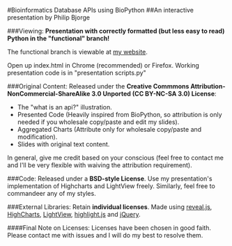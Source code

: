#Bioinformatics Database APIs using BioPython
##An interactive presentation by Philip Bjorge

###Viewing:
**Presentation with correctly formatted (but less easy to read) Python in the "functional" branch!**

The functional branch is viewable at [my website](http://www.philipbjorge.com/bioinformatics-presentation/).

Open up index.html in Chrome (recommended) or Firefox.
Working presentation code is in "presentation scripts.py"

###Original Content:
Released under the **Creative Commmons Attribution-NonCommercial-ShareAlike 3.0 Unported (CC BY-NC-SA 3.0) License**:
* The "what is an api?" illustration.
* Presented Code (Heavily inspired from BioPython, so attribution is only needed if you wholesale copy/paste and edit my slides).
* Aggregated Charts (Attribute only for wholesale copy/paste and modification).
* Slides with original text content.

In general, give me credit based on your conscious (feel free to contact me and I'll be very flexible with waiving the attribution requirement).


###Code:
Released under a **BSD-style License**.
Use my presentation's implementation of Highcharts and LightView freely. Similarly, feel free to commandeer any of my styles.


###External Libraries:
Retain **individual licenses**.
Made using [reveal.js](https://github.com/hakimel/reveal.js), [HighCharts](http://www.highcharts.com/), [LightView](http://projects.nickstakenburg.com/lightview), [highlight.js](http://softwaremaniacs.org/soft/highlight/en/) and [jQuery](https://github.com/jquery/jquery).

####Final Note on Licenses:
Licenses have been chosen in good faith. Please contact me with issues and I will do my best to resolve them.